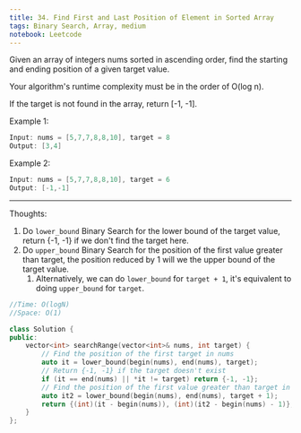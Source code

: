 ```yaml
---
title: 34. Find First and Last Position of Element in Sorted Array
tags: Binary Search, Array, medium
notebook: Leetcode
---
```


Given an array of integers nums sorted in ascending order, find the starting and ending position of a given target value.

Your algorithm's runtime complexity must be in the order of O(log n).

If the target is not found in the array, return [-1, -1].

Example 1:
```c++
Input: nums = [5,7,7,8,8,10], target = 8
Output: [3,4]
```
Example 2:
```c++
Input: nums = [5,7,7,8,8,10], target = 6
Output: [-1,-1]
```
----------
Thoughts:
1. Do `lower_bound` Binary Search for the lower bound of the target value, return {-1, -1} if we don't find the target here.
2. Do `upper_bound` Binary Search for the position of the first value greater than target, the position reduced by 1 will we the upper bound of the target value.
   1. Alternatively, we can do `lower_bound` for `target + 1`, it's equivalent to doing `upper_bound` for `target`.

```c++
//Time: O(logN)
//Space: O(1)

class Solution {
public:
    vector<int> searchRange(vector<int>& nums, int target) {
        // Find the position of the first target in nums
        auto it = lower_bound(begin(nums), end(nums), target);
        // Return {-1, -1} if the target doesn't exist
        if (it == end(nums) || *it != target) return {-1, -1};
        // Find the position of the first value greater than target in nums 
        auto it2 = lower_bound(begin(nums), end(nums), target + 1);
        return {(int)(it - begin(nums)), (int)(it2 - begin(nums) - 1)};
    }
};
```